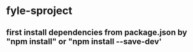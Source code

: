 # fyle-sproject
## first install dependencies from package.json by "npm install" or "npm install --save-dev'

